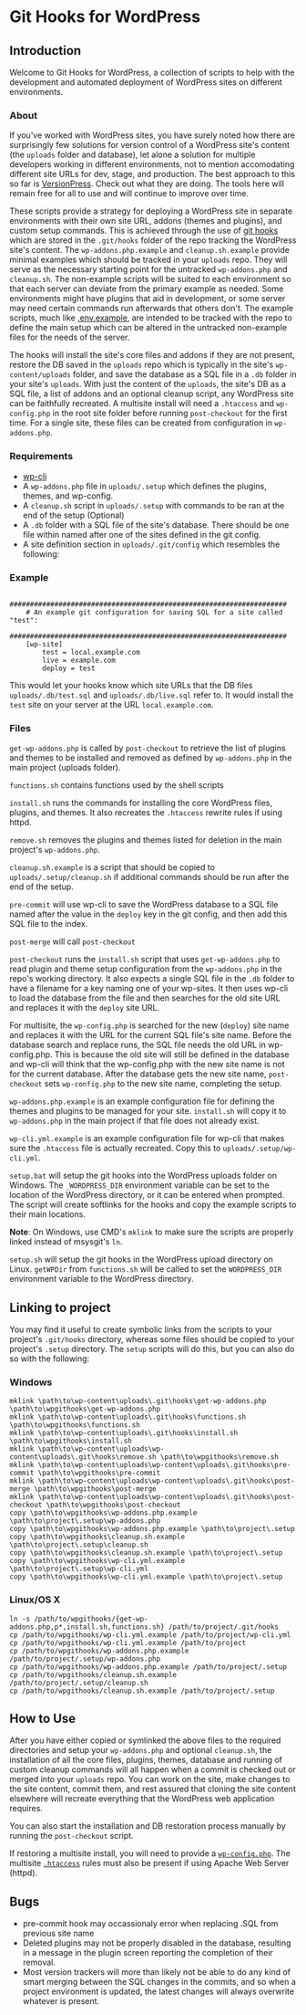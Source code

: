 # Git Hooks for WordPress

## Introduction

Welcome to Git Hooks for WordPress, a collection of scripts to help with the development and automated deployment of WordPress sites on different environments.

### About

If you've worked with WordPress sites, you have surely noted how there are surprisingly few solutions for version control of a WordPress site's content (the `uploads` folder and database), let alone a solution for multiple developers working in different environments, not to mention accomodating different site URLs for dev, stage, and production. The best approach to this so far is [VersionPress](http://versionpress.net/). Check out what they are doing. The tools here will remain free for all to use and will continue to improve over time.

These scripts provide a strategy for deploying a WordPress site in separate environments with their own site URL, addons (themes and plugins), and custom setup commands. This
is achieved through the use of [git hooks](https://git-scm.com/book/en/v2/Customizing-Git-Git-Hooks) which are stored in the `.git/hooks` folder of the repo tracking the WordPress site's content. The `wp-addons.php.example` and `cleanup.sh.example` provide minimal examples which should be tracked in your `uploads` repo. They will serve as the necessary starting point for the  untracked `wp-addons.php` and `cleanup.sh`. The non-example scripts will be suited to each environment so that each server can deviate from the primary example as needed. Some environments might have plugins that aid in development, or some server may need certain commands run afterwards that others don't. The example scripts, much like [.env.example](https://github.com/vlucas/phpdotenv), are intended to be tracked with the repo to define the main setup which can be altered in the untracked non-example files for the needs of the server.


The hooks will install the site's core files and addons if they are not present, restore the DB saved in the `uploads` repo which is typically in the site's `wp-content/uploads` folder, and save the database as a SQL file in a `.db` folder in your site's `uploads`. With just the content of the `uploads`, the site's DB as a SQL file, a list of addons and an optional cleanup script, any WordPress site can be faithfully recreated. A multisite install will need a `.htaccess` and `wp-config.php` in the root site folder before running `post-checkout` for the first time. For a single site, these files can be created from configuration in `wp-addons.php`.

### Requirements

* [wp-cli](http://wp-cli.org/)
* A `wp-addons.php` file in `uploads/.setup` which defines the plugins, themes, and wp-config.
* A `cleanup.sh` script in `uploads/.setup` with commands to be ran at the end of the setup (Optional)
* A `.db` folder with a SQL file of the site's database. There should be one file within named after one of the sites defined in the git config.
* A site definition section in `uploads/.git/config` which resembles the following:

### Example
		####################################################################
		# An example git configuration for saving SQL for a site called "test":
		####################################################################
		[wp-site]
			test = local.example.com
			live = example.com
			deploy = test

This would let your hooks know which site URLs that the DB files `uploads/.db/test.sql` and `uploads/.db/live.sql` refer to. It would install the `test` site on your server at the URL `local.example.com`.
            
### Files
`get-wp-addons.php` is called by `post-checkout` to retrieve the list of plugins and themes to be installed and removed as defined by `wp-addons.php`
in the main project (uploads folder).

`functions.sh` contains functions used by the shell scripts

`install.sh` runs the commands for installing the core WordPress files, plugins, and themes. It also recreates the `.htaccess` rewrite rules if using httpd.

`remove.sh` removes the plugins and themes listed for deletion in the main project's `wp-addons.php`.

`cleanup.sh.example` is a script that should be copied to `uploads/.setup/cleanup.sh` if additional commands should be run after the end of the setup.
            
`pre-commit` will use wp-cli to save the WordPress database to a SQL file named after the value in the `deploy` key in the git config, and then add this SQL file to the index.

`post-merge` will call `post-checkout`

`post-checkout` runs the `install.sh` script that uses `get-wp-addons.php` to read plugin and theme setup configuration from the `wp-addons.php` in the repo's working directory. It also expects a single SQL file in the `.db` folder to have a filename for a key naming one of your wp-sites. It then uses wp-cli to load the database from the file and then searches for the old site URL and replaces it with the `deploy` site URL.

For multisite, the `wp-config.php` is searched for the new (`deploy`) site name and replaces it with the URL for the current SQL file's site name. Before the database search and replace runs, the SQL file needs the old URL in wp-config.php. This is because the old site will still be defined in the database and wp-cli will think that the wp-config.php with the new site name is not for the current database. After the database gets the new site name, `post-checkout` sets `wp-config.php` to the new site name, completing the setup.

`wp-addons.php.example` is an example configuration file for defining the themes and plugins to be managed for your site. `install.sh` will copy it to `wp-addons.php`
in the main project if that file does not already exist.

`wp-cli.yml.example` is an example configuration file for wp-cli that makes sure the `.htaccess` file is actually recreated. Copy this to `uploads/.setup/wp-cli.yml`.

`setup.bat` will setup the git hooks into the WordPress uploads folder on Windows. The `_WORDPRESS_DIR` environment variable can be set to the location of the WordPress
directory, or it can be entered when prompted. The script will create softlinks for the hooks and copy the example scripts to their main locations.

__Note__:  On Windows, use CMD's `mklink` to make sure the scripts are properly linked instead of msysgit's `ln`.

`setup.sh` will setup the git hooks in the WordPress upload directory on Linux. `getWPDir` from `functions.sh` will be called to set the `WORDPRESS_DIR` environment variable to the WordPress directory.

## Linking to project
You may find it useful to create symbolic links from the scripts to your project's `.git/hooks` directory, whereas some files should be copied to your project's `.setup` directory. The `setup` scripts will do this, but you can also do so with the following:

### Windows
    mklink \path\to\wp-content\uploads\.git\hooks\get-wp-addons.php \path\to\wpgithooks\get-wp-addons.php
    mklink \path\to\wp-content\uploads\.git\hooks\functions.sh \path\to\wpgithooks\functions.sh
    mklink \path\to\wp-content\uploads\.git\hooks\install.sh \path\to\wpgithooks\install.sh
    mklink \path\to\wp-content\uploads\wp-content\uploads\.git\hooks\remove.sh \path\to\wpgithooks\remove.sh
    mklink \path\to\wp-content\uploads\wp-content\uploads\.git\hooks\pre-commit \path\to\wpgithooks\pre-commit
    mklink \path\to\wp-content\uploads\wp-content\uploads\.git\hooks\post-merge \path\to\wpgithooks\post-merge
    mklink \path\to\wp-content\uploads\wp-content\uploads\.git\hooks\post-checkout \path\to\wpgithooks\post-checkout
    copy \path\to\wpgithooks\wp-addons.php.example \path\to\project\.setup\wp-addons.php
    copy \path\to\wpgithooks\wp-addons.php.example \path\to\project\.setup
    copy \path\to\wpgithooks\cleanup.sh.example \path\to\project\.setup\cleanup.sh
    copy \path\to\wpgithooks\cleanup.sh.example \path\to\project\.setup
    copy \path\to\wpgithooks\wp-cli.yml.example \path\to\project\.setup\wp-cli.yml
    copy \path\to\wpgithooks\wp-cli.yml.example \path\to\project\.setup

### Linux/OS X
    ln -s /path/to/wpgithooks/{get-wp-addons.php,p*,install.sh,functions.sh} /path/to/project/.git/hooks    
    cp /path/to/wpgithooks/wp-cli.yml.example /path/to/project/wp-cli.yml
    cp /path/to/wpgithooks/wp-cli.yml.example /path/to/project
    cp /path/to/wpgithooks/wp-addons.php.example /path/to/project/.setup/wp-addons.php
    cp /path/to/wpgithooks/wp-addons.php.example /path/to/project/.setup
    cp /path/to/wpgithooks/cleanup.sh.example /path/to/project/.setup/cleanup.sh
    cp /path/to/wpgithooks/cleanup.sh.example /path/to/project/.setup

## How to Use

After you have either copied or symlinked the above files to the required directories and setup your `wp-addons.php` and optional `cleanup.sh`, the installation of all the core files, plugins, themes, database and running of custom cleanup commands will all happen when a commit is checked out or merged into your `uploads` repo. You can work on the site, make changes to the site content, commit them, and rest assured that cloning the site content elsewhere will recreate everything that the WordPress web application requires.

You can also start the installation and DB restoration process manually by running the `post-checkout` script.

If restoring a multisite install, you will need to provide a [`wp-config.php`](https://codex.wordpress.org/Create_A_Network#Step_4:_Enabling_the_Network). The multisite [`.htaccess`](https://codex.wordpress.org/Multisite_Network_Administration#.htaccess_and_Mod_Rewrite) rules must also be present if using Apache Web Server \(httpd\).
    
## Bugs
* pre-commit hook may occassionaly error when replacing .SQL from previous site name
* Deleted plugins may not be properly disabled in the database, resulting in a message in the plugin screen reporting the completion of their removal.
* Most version trackers will more than likely not be able to do any kind of smart merging between the SQL changes in the commits, and so when a project environment is updated, the latest changes will always overwrite whatever is present.
